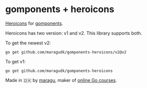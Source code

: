# gomponents + heroicons

[Heroicons](https://heroicons.com) for [gomponents](https://www.gomponents.com).

Heroicons has two version: v1 and v2. This library supports both.

To get the newest v2:

```shell
go get github.com/maragudk/gomponents-heroicons/v2@v2
```

To get v1:

```shell
go get github.com/maragudk/gomponents-heroicons
```

Made in 🇩🇰 by [maragu](https://www.maragu.dk), maker of [online Go courses](https://www.golang.dk/).
